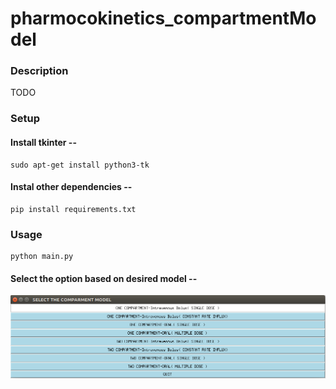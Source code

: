 # pharmocokinetics_compartmentModel

### Description

TODO

### Setup
####  Install tkinter --
```
sudo apt-get install python3-tk
```
#### Instal other dependencies --
```
pip install requirements.txt
```

### Usage
```
python main.py
```

#### Select the option based on desired model --
![Alt text](interface/pic.png "Optional Title")
